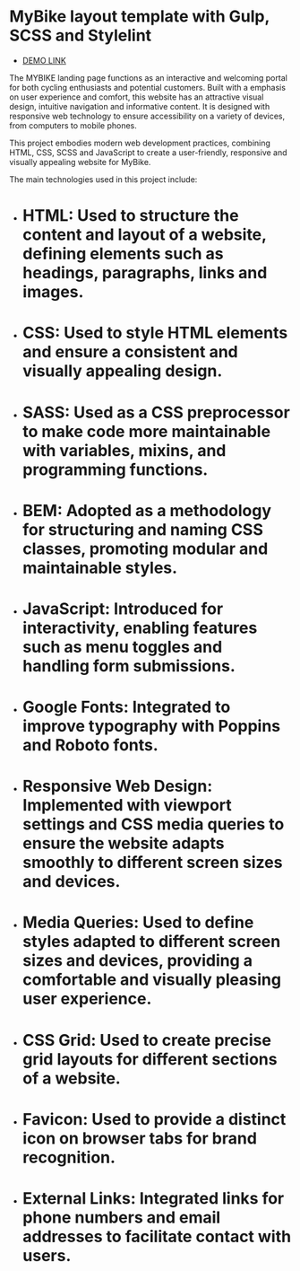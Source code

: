 # MyBike layout template with Gulp, SCSS and Stylelint

  - [DEMO LINK](https://github.com/Maks-Tsarenko/MyBike-landing)

The MYBIKE landing page functions as an interactive and welcoming portal for both cycling enthusiasts and potential customers. Built with a emphasis on user experience and comfort, this website has an attractive visual design, intuitive navigation and informative content. It is designed with responsive web technology to ensure accessibility on a variety of devices, from computers to mobile phones.

This project embodies modern web development practices, combining HTML, CSS, SCSS and JavaScript to create a user-friendly, responsive and visually appealing website for MyBike.

The main technologies used in this project include:

  - # HTML: Used to structure the content and layout of a website, defining elements such as headings, paragraphs, links and images.

  - # CSS: Used to style HTML elements and ensure a consistent and visually appealing design.

  - # SASS: Used as a CSS preprocessor to make code more maintainable with variables, mixins, and programming functions.

  - # BEM: Adopted as a methodology for structuring and naming CSS classes, promoting modular and maintainable styles.

  - # JavaScript: Introduced for interactivity, enabling features such as menu toggles and handling form submissions.

  - # Google Fonts: Integrated to improve typography with Poppins and Roboto fonts.

  - # Responsive Web Design: Implemented with viewport settings and CSS media queries to ensure the website adapts smoothly to different screen sizes and devices.

  - # Media Queries: Used to define styles adapted to different screen sizes and devices, providing a comfortable and visually pleasing user experience.

  - # CSS Grid: Used to create precise grid layouts for different sections of a website.

  - # Favicon: Used to provide a distinct icon on browser tabs for brand recognition.

  - # External Links: Integrated links for phone numbers and email addresses to facilitate contact with users.
